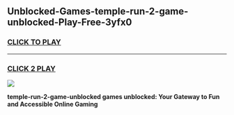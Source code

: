 
## Unblocked-Games-temple-run-2-game-unblocked-Play-Free-3yfx0
<h3>
<a href="https://premium76.site?title=temple-run-2-game-unblocked&ref=21A">CLICK TO PLAY</a></h3>
<hr>

<h3>
<a href="https://premium76.site?title=temple-run-2-game-unblocked&ref=21A">CLICK 2 PLAY</a>
  
</h3>

<a href="https://premium76.site?title=temple-run-2-game-unblocked&ref=21A"><img src="https://clearcache.store/games.png"></a>


**temple-run-2-game-unblocked games unblocked: Your Gateway to Fun and Accessible Online Gaming**

